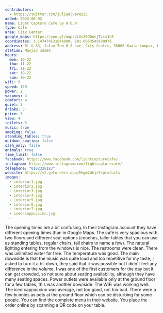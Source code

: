 ```yaml
---
contributors:
  - https://twitter.com/juliaalvarez23
added: 2023-06-02
name: Light Capture Cafe by H.O.N
type: Cafe
area: City Center
google_maps: https://goo.gl/maps/LXs26QDonjTvis1h8
coordinates: 3.147474131846988, 101.6963549190976
address: 81 & 83, Jalan Tun H S Lee, City Centre, 50000 Kuala Lumpur, Wilayah Persekutuan Kuala Lumpur
station: Masjid Jamek
hours:
  mon: 10-22
  thu: 11-22
  fri: 11-22
  sat: 10-22
  sun: 10-22
wifi: 5
speed: 139
power: 2
vacancy: 4
comfort: 4
quiet: 3
drinks: 3
price: 3
view: 4
toilets: 5
music: true
smoking: false
standing_tables: true
outdoor_seating: false
cash_only: false
animals: true
time_limit: false
facebook: https://www.facebook.com/lightcapturecafe/
instagram: https://www.instagram.com/lightcapturecafe/
telephone: "0102328183"
website: https://v2.getorders.app/hhgm2uhjs9/products
images:
  - interior1.jpg
  - interior2.jpg
  - interior3.jpg
  - interior4.jpg
  - interior5.jpg
  - interior6.jpg
  - interior7.jpg
  - iced-cappuccino.jpg
---
```


The opening times are a bit confusing. In their Instagram account they have different opening times than in Google Maps. The café is very spacious with two floors and different seat options (couches, taller tables that you can use as standing tables, regular chairs, tall chairs to name a few). The natural lighting entering from the windows is nice. The restrooms were clean. There was unlimited water for free. The temperature was good. The main downside is that the music was quite loud and too repetitive for my taste, I asked to turn it a bit down, they said that it was possible but I didn't feel any difference in the volume. I was one of the first customers for the day but it can get crowded, so not sure about seating availability, although they have many seating spaces. Power outlets were available only at the ground floor for a few tables, this was another downside. The WiFi was working well. The iced cappuccino was average, not too good, not too bad. There were a few bunnies as pets at the ground floor which can be disturbing for some people. You can find the complete menu in their website. You place the order online by scanning a QR code on your table.
